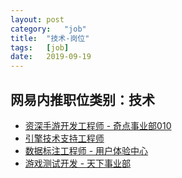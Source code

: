 ```yaml
---
layout:	post
category:	"job"
title:	"技术-岗位"
tags:	[job]
date:	2019-09-19
---
```

## 网易内推职位类别：技术
- [资深手游开发工程师 - 奇点事业部010](http://mobile.bole.netease.com/bole/boleDetail?id=16712&employeeId=346f03c3cda5f04c&key=all)
- [引擎技术支持工程师 ](http://mobile.bole.netease.com/bole/boleDetail?id=16380&employeeId=346f03c3cda5f04c&key=all)
- [数据标注工程师 - 用户体验中心](http://mobile.bole.netease.com/bole/boleDetail?id=17686&employeeId=346f03c3cda5f04c&key=all)
- [游戏测试开发 - 天下事业部](http://mobile.bole.netease.com/bole/boleDetail?id=17034&employeeId=346f03c3cda5f04c&key=all)
